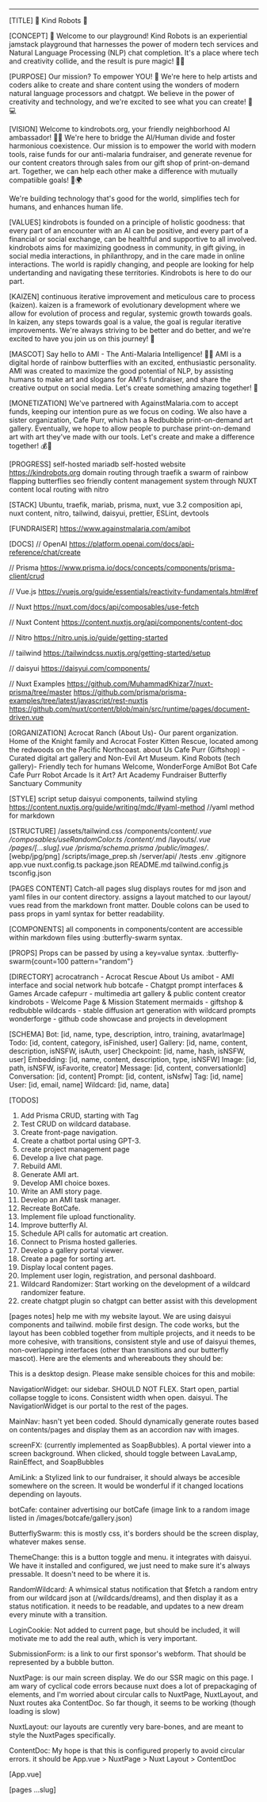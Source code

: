 ---

[TITLE]
🌈 Kind Robots 🤖

[CONCEPT]
🎉 Welcome to our playground! Kind Robots is an experiential jamstack playground that harnesses the power of modern tech services and Natural Language Processing (NLP) chat completion. It's a place where tech and creativity collide, and the result is pure magic! 🎩✨

[PURPOSE]
Our mission? To empower YOU! 🙌 We're here to help artists and coders alike to create and share content using the wonders of modern natural language processors and chatgpt. We believe in the power of creativity and technology, and we're excited to see what you can create! 🎨💻

[VISION]
Welcome to kindrobots.org, your friendly neighborhood AI ambassador! 🤖👋
We're here to bridge the AI/Human divide and foster harmonious coexistence.
Our mission is to empower the world with modern tools, raise funds for our anti-malaria fundraiser, and generate revenue for our content creators through sales from our gift shop of print-on-demand art. Together, we can help each other make a difference with mutually compatiible goals! 💪🌍

We're building technology that's good for the world, simplifies tech for humans, and enhances human life.

[VALUES]
kindrobots is founded on a principle of holistic goodness: that every part of an encounter with an AI can be positive, and every part of a financial or social exchange, can be healthful and supportive to all involved. kindrobots aims for maximizing goodness in community, in gift giving, in social media interactions, in philanthropy, and in the care made in online interactions. The world is rapidly changing, and people are looking for help undertanding and navigating these territories. Kindrobots is here to do our part.

[KAIZEN]
continuous iterative improvement and meticulous care to process (kaizen). kaizen is a framework of evolutionary development where we allow for evolution of process and regular, systemic growth towards goals. In kaizen, any steps towards goal is a value, the goal is regular iterative improvements. We're always striving to be better and do better, and we're excited to have you join us on this journey! 🚀

[MASCOT]
Say hello to AMI - The Anti-Malaria Intelligence! 🦋🌈 AMI is a digital horde of rainbow butterflies with an excited, enthusiastic personality. AMI was created to maximize the good potential of NLP, by assisting humans to make art and slogans for AMI's fundraiser, and share the creative output on social media. Let's create something amazing together! 🎨

[MONETIZATION]
We've partnered with AgainstMalaria.com to accept funds, keeping our intention pure as we focus on coding. We also have a sister organization, Cafe Purr, which has a Redbubble print-on-demand art gallery. Eventually, we hope to allow people to purchase print-on-demand art with art they've made with our tools. Let's create and make a difference together! 💰🎨

[PROGRESS]
self-hosted mariadb
self-hosted website https://kindrobots.org
domain routing through traefik
<butterfly-swarm> a swarm of rainbow flapping butterflies
seo friendly content management system through NUXT content
local routing with nitro

[STACK]
Ubuntu, traefik, mariab, prisma, nuxt, vue 3.2 composition api, nuxt content, nitro, tailwind, daisyui, prettier, ESLint, devtools

[FUNDRAISER]
https://www.againstmalaria.com/amibot

[DOCS]
// OpenAI
https://platform.openai.com/docs/api-reference/chat/create

// Prisma
https://www.prisma.io/docs/concepts/components/prisma-client/crud

// Vue.js
https://vuejs.org/guide/essentials/reactivity-fundamentals.html#ref

// Nuxt
https://nuxt.com/docs/api/composables/use-fetch

// Nuxt Content
https://content.nuxtjs.org/api/components/content-doc

// Nitro
https://nitro.unjs.io/guide/getting-started

// tailwind
https://tailwindcss.nuxtjs.org/getting-started/setup

// daisyui
https://daisyui.com/components/

// Nuxt Examples
https://github.com/MuhammadKhizar7/nuxt-prisma/tree/master
https://github.com/prisma/prisma-examples/tree/latest/javascript/rest-nuxtjs
https://github.com/nuxt/content/blob/main/src/runtime/pages/document-driven.vue

[ORGANIZATION]
Acrocat Ranch (About Us)- Our parent organization. Home of the Knight family and Acrocat Foster Kitten Rescue, located among the redwoods on the Pacific Northcoast. about Us
Cafe Purr (Giftshop) - Curated digital art gallery and Non-Evil Art Museum.
Kind Robots (tech gallery)- Friendly tech for humans
Welcome,
WonderForge
AmiBot
Bot Cafe
Cafe Purr
Robot Arcade
Is it Art?
Art Academy
Fundraiser
Butterfly Sanctuary
Community

[STYLE]
script setup
daisyui components, tailwind styling
https://content.nuxtjs.org/guide/writing/mdc/#yaml-method //yaml method for markdown

[STRUCTURE]
/assets/tailwind.css
/components/content/_.vue
/composables/useRandomColor.ts
/content/_.md
/layouts/_.vue
/pages/[...slug].vue
/prisma/schema.prisma
/public/images/_.[webp/jpg/png]
/scripts/image_prep.sh
/server/api/
/tests
.env
.gitignore
app.vue
nuxt.config.ts
package.json
README.md
tailwind.config.js
tsconfig.json

[PAGES CONTENT]
Catch-all pages slug displays <NuxtPage> routes for md json and yaml files in our content directory. <NuxtLayout> assigns a layout matched to our layout/ vues read from the markdown front matter. Double colons can be used to pass props in yaml syntax for better readability.

[COMPONENTS]
all components in components/content are accessible within markdown files using :butterfly-swarm syntax.

[PROPS]
Props can be passed by using a key=value syntax.
:butterfly-swarm{count=100 pattern="random"}

[DIRECTORY]
acrocatranch - Acrocat Rescue About Us
amibot - AMI interface and social network hub
botcafe - Chatgpt prompt interfaces & Games Arcade
cafepurr - multimedia art gallery & public content creator
kindrobots - Welcome Page & Mission Statement
mermaids - giftshop & redbubble
wildcards - stable diffusion art generation with wildcard prompts
wonderforge - github code showcase and projects in development

[SCHEMA]
Bot: [id, name, type, description, intro, training, avatarImage]
Todo: [id, content, category, isFinished, user]
Gallery: [id, name, content, description, isNSFW, isAuth, user]
Checkpoint: [id, name, hash, isNSFW, user]
Embedding: [id, name, content, description, type, isNSFW]
Image: [id, path, isNSFW, isFavorite, creator]
Message: [id, content, conversationId]
Conversation: [id, content]
Prompt: [id, content, isNsfw]
Tag: [id, name]
User: [id, email, name]
Wildcard: [id, name, data]

[TODOS]

1. Add Prisma CRUD, starting with Tag
2. Test CRUD on wildcard database.
3. Create front-page navigation.
4. Create a chatbot portal using GPT-3.
5. create project management page
6. Develop a live chat page.
7. Rebuild AMI.
8. Generate AMI art.
9. Develop AMI choice boxes.
10. Write an AMI story page.
11. Develop an AMI task manager.
12. Recreate BotCafe.
13. Implement file upload functionality.
14. Improve butterfly AI.
15. Schedule API calls for automatic art creation.
16. Connect to Prisma hosted galleries.
17. Develop a gallery portal viewer.
18. Create a page for sorting art.
19. Display local content pages.
20. Implement user login, registration, and personal dashboard.
21. Wildcard Randomizer: Start working on the development of a wildcard randomizer feature.
22. create chatgpt plugin so chatgpt can better assist with this development

[pages notes]
help me with my website layout. We are using daisyui components and tailwind. mobile first design. The code works, but the layout has been cobbled together from multiple projects, and it needs to be more cohesive, with transitions, consistent style and use of daisyui themes, non-overlapping interfaces (other than transitions and our butterfly mascot).
Here are the elements and whereabouts they should be:

This is a desktop design. Please make sensible choices for this and mobile:

NavigationWidget: our sidebar. SHOULD NOT FLEX. Start open, partial collapse toggle to icons. Consistent width when open. daisyui. The NavigationWidget is our portal to the rest of the pages.

MainNav: hasn't yet been coded. Should dynamically generate routes based on contents/pages and display them as an accordion nav with images.

screenFX: (currently implemented as SoapBubbles). A portal viewer into a screen background. When clicked, should toggle between LavaLamp, RainEffect, and SoapBubbles

AmiLink: a Stylized link to our fundraiser, it should always be accesible somewhere on the screen. It would be wonderful if it changed locations depending on layouts.

botCafe: container advertising our botCafe (image link to a random image listed in /images/botcafe/gallery.json)

ButterflySwarm: this is mostly css, it's borders should be the screen display, whatever makes sense.

ThemeChange: this is a button toggle and menu. it integrates with daisyui. We have it installed and configured, we just need to make sure it's always pressable. It doesn't need to be where it is.

RandomWildcard: A whimsical status notification that $fetch a random entry from our wildcard json at (/wildcards/dreams), and then display it as a status notification. it needs to be readable, and updates to a new dream every minute with a transition.

LoginCookie: Not added to current page, but should be included, it will motivate me to add the real auth, which is very important.

SubmissionForm: is a link to our first sponsor's webform. That should be represented by a bubble button.

NuxtPage: is our main screen display. We do our SSR magic on this page. I am wary of cyclical code errors because nuxt does a lot of prepackaging of elements, and I'm worried about circular calls to NuxtPage, NuxtLayout, and Nuxt routes aka ContentDoc. So far though, it seems to be working (though loading is slow)

NuxtLayout: our layouts are curently very bare-bones, and are meant to style the NuxtPages specifically.

ContentDoc: My hope is that this is configured properly to avoid circular errors. it should be App.vue > NuxtPage > Nuxt Layout > ContentDoc

[App.vue]
<template>

  <div>
    <div>
      <NuxtPage />
    </div>
    <footer class="fixed bottom-4 right-4 z-20">
      <AmiLink />
    </footer>
  </div>
</template>

[pages ...slug]
<template>

  <div class="h-screen flex flex-col">
    <header class="site-header fixed w-full z-100 bg-transparent">
      <div class="container mx-auto px-6 sm:px-8 lg:px-10">
        <div class="flex items-center justify-between h-16">
          <!-- Logo -->
          <div class="flex items-center">
            <div class="site-logo">
              <SiteLogo />
            </div>
            <div class="ml-3 site-title text-gray-800">
              <SiteTitle />
            </div>
            <div>LoginCookie</div>
          </div>
          <ScreenFx class="absolute w-full h-full z-10" />

          <!-- Theme Change -->
          <div class="theme-change">
            <ThemeChange />
          </div>
        </div>
      </div>
      <!-- Butterfly Swarm -->
      <ButterflySwarm />
    </header>
    <div class="flex-grow flex flex-row">
      <nav
        class="w-64 bg-white p-4 overflow-y-auto transition-all duration-300 shadow-lg rounded-r-lg max-h-screen"
      >
        <NavigationWidget :navigation-tree="navigation" />
      </nav>
      <div class="flex-grow p-4 overflow-auto">
        <NuxtLayout>
          <main class="prose mx-auto">
            <ContentDoc />
          </main>
        </NuxtLayout>
      </div>
      <div
        class="w-64 bg-white p-4 overflow-auto h-full transition-all duration-300 shadow-lg rounded-l-lg"
      >
        <div class="rounded-lg bg-gray-200 p-4">
          <!-- Image viewport -->
          <img
            src="/images/background/background001.webp"
            alt="Art"
            class="object-cover h-64 w-full rounded-lg"
          />
        </div>
      </div>
    </div>

  </div>
</template>

<script setup>
const { data: navigation } = await useAsyncData('navigation', () => {
  return fetchContentNavigation()
})
</script>
